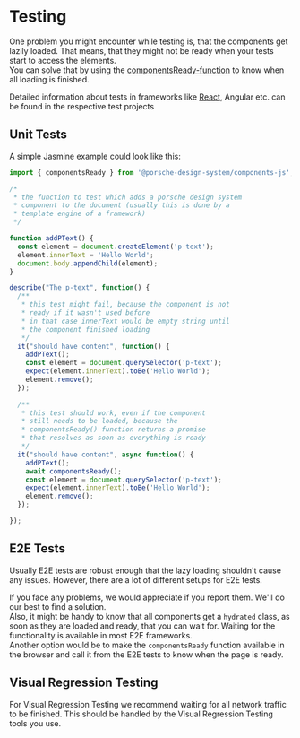 # Testing

One problem you might encounter while testing is, that the components get
lazily loaded. That means, that they might not be ready when your tests start
to access the elements.  
You can solve that by using the [componentsReady-function](/helpers/components-ready)
 to know when all loading is finished.
 
Detailed information about tests in frameworks like [React](/start-coding/react), Angular etc. can be found in the respective test projects

## Unit Tests

A simple Jasmine example could look like this:
```javascript
import { componentsReady } from '@porsche-design-system/components-js';

/*
 * the function to test which adds a porsche design system
 * component to the document (usually this is done by a
 * template engine of a framework)
 */

function addPText() {
  const element = document.createElement('p-text');
  element.innerText = 'Hello World';
  document.body.appendChild(element);
}

describe("The p-text", function() {
  /**
   * this test might fail, because the component is not
   * ready if it wasn't used before
   * in that case innerText would be empty string until
   * the component finished loading
   */
  it("should have content", function() {
    addPText();
    const element = document.querySelector('p-text');
    expect(element.innerText).toBe('Hello World');
    element.remove();
  });
 
  /**
   * this test should work, even if the component
   * still needs to be loaded, because the
   * componentsReady() function returns a promise
   * that resolves as soon as everything is ready
   */
  it("should have content", async function() {
    addPText();
    await componentsReady();
    const element = document.querySelector('p-text');
    expect(element.innerText).toBe('Hello World');
    element.remove();
  });

});
```

## E2E Tests

Usually E2E tests are robust enough that the lazy loading shouldn't cause
any issues. However, there are a lot of different setups for E2E tests.

If you face any problems, we would appreciate if you report them. We'll
do our best to find a solution.  
Also, it might be handy to know that all components get a `hydrated` class,
as soon as they are loaded and ready, that you can wait for. Waiting for the functionality is available in most E2E frameworks.  
Another option would be to make the `componentsReady` function available
in the browser and call it from the E2E tests to know when the page is
ready.

## Visual Regression Testing

For Visual Regression Testing we recommend waiting for all network traffic
to be finished. This should be handled by the Visual Regression Testing
tools you use.